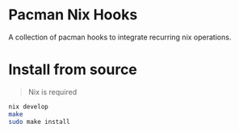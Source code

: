 # Pacman Nix Hooks

A collection of pacman hooks to integrate recurring nix operations.

# Install from source

> Nix is required

```bash
nix develop
make
sudo make install
```
